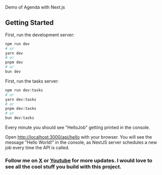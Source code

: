 Demo of Agenda with Next.js

## Getting Started

First, run the development server:

```bash
npm run dev
# or
yarn dev
# or
pnpm dev
# or
bun dev
```

First, run the tasks server:

```bash
npm run dev:tasks
# or
yarn dev:tasks
# or
pnpm dev:tasks
# or
bun dev:tasks
```

Every minute you should see "HelloJob" getting printed in the console.

Open [http://localhost:3000/api/hello](http://localhost:3000/api/hello) with your browser. You will see the message "Hello World!" in the console, as NextJS server schedules a new job every time the API is called.

### Follow me on [X](https://x.com/TheDesiLoops) or [Youtube](https://www.youtube.com/@TheDesiLoops) for more updates. I would love to see all the cool stuff you build with this project.
